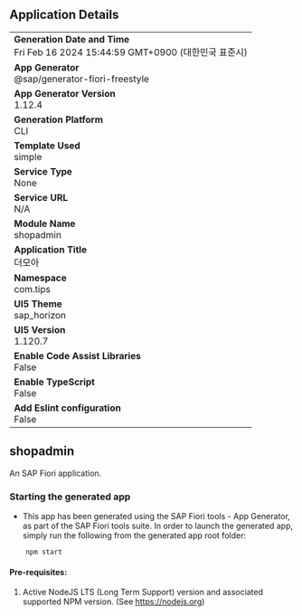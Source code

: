 ## Application Details
|               |
| ------------- |
|**Generation Date and Time**<br>Fri Feb 16 2024 15:44:59 GMT+0900 (대한민국 표준시)|
|**App Generator**<br>@sap/generator-fiori-freestyle|
|**App Generator Version**<br>1.12.4|
|**Generation Platform**<br>CLI|
|**Template Used**<br>simple|
|**Service Type**<br>None|
|**Service URL**<br>N/A
|**Module Name**<br>shopadmin|
|**Application Title**<br>더모아|
|**Namespace**<br>com.tips|
|**UI5 Theme**<br>sap_horizon|
|**UI5 Version**<br>1.120.7|
|**Enable Code Assist Libraries**<br>False|
|**Enable TypeScript**<br>False|
|**Add Eslint configuration**<br>False|

## shopadmin

An SAP Fiori application.

### Starting the generated app

-   This app has been generated using the SAP Fiori tools - App Generator, as part of the SAP Fiori tools suite.  In order to launch the generated app, simply run the following from the generated app root folder:

```
    npm start
```

#### Pre-requisites:

1. Active NodeJS LTS (Long Term Support) version and associated supported NPM version.  (See https://nodejs.org)



